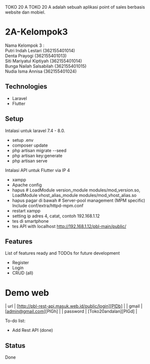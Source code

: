 TOKO 20 A
TOKO 20 A adalah sebuah aplikasi point of sales berbasis website dan mobiel.

# 2A-Kelompok3
Nama Kelompok 3 : <br>
Putri Indah Lestari (362155401014) <br>
Denta Prayogi (362155401013) <br>
Siti Mariyatul Kiptiyah (362155401014) <br>
Bunga Nailah Salsabilah (362155401015) <br>
Nudia Isma Annisa (362155401024) <br>

## Technologies
* Laravel
* Flutter

## Setup
Intalasi untuk laravel 7.4 - 8.0.
* setup .env
* composer update
* php artisan migrate --seed
* php artisan key:generate
* php artisan serve

Intalasi API untuk Flutter via IP 4
* xampp
* Apache config
* hapus # LoadModule version_module modules/mod_version.so, LoadModule vhost_alias_module modules/mod_vhost_alias.so
* hapus pagar di bawah # Server-pool management (MPM specific)
Include conf/extra/httpd-mpm.conf
* restart xampp
* setting ip adres 4, catat, contoh 192.168.1.12
* tes di smartphone
* tes API with localhost http://192.168.1.12/pbl-main/public/

## Features
List of features ready and TODOs for future development
* Register
* Login
* CRUD (all)

# Demo web
| url | [http://pbl-rest-api.masuk.web.id/public/login][PlDb] |
| gmail | [admin@gmail.com][PlGh] |
| password | [Toko20andalan][PlGd] |

To-do list:
* Add Rest API (done)

## Status
Done

